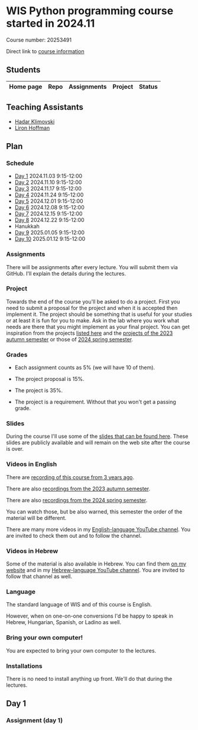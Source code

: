 # WIS Python programming course started in 2024.11

Course number: 20253491

Direct link to [course information](https://erez.weizmann.ac.il/pls/htmldb/f?p=186:30:::NO::pid,pprev:15125,14987)

## Students

| Home page | Repo | Assignments | Project | Status |
| --------- | ---- | ----------- | ------- | ------ |

## Teaching Assistants

* [Hadar Klimovski](https://hadarklimovski.github.io/)
* [Liron Hoffman](https://liroh99.github.io/)

## Plan

### Schedule

* [Day 1](#Day-1) 2024.11.03 9:15-12:00
* [Day 2](#Day-2) 2024.11.10 9:15-12:00
* [Day 3](#Day-3) 2024.11.17 9:15-12:00
* [Day 4](#Day-4) 2024.11.24 9:15-12:00
* [Day 5](#Day-5) 2024.12.01 9:15-12:00
* [Day 6](#Day-6) 2024.12.08 9:15-12:00
* [Day 7](#Day-7) 2024.12.15 9:15-12:00
* [Day 8](#Day-8) 2024.12.22 9:15-12:00
* Hanukkah
* [Day 9](#Day-9) 2025.01.05 9:15-12:00
* [Day 10](#Day-10) 2025.01.12 9:15-12:00

### Assignments

There will be assignments after every lecture. You will submit them via GitHub. I'll explain the details during the lectures.

### Project

Towards the end of the course you'll be asked to do a project.
First you need to submit a proposal for the project and when it is accepted then implement it.
The project should be something that is useful for your studies or at least it is fun for you to make.
Ask in the lab where you work what needs are there that you might implement as your final project.
You can get inspiration from the projects [listed here](https://code-maven.com/programming-bootcamp-for-scientists)
and the [projects of the 2023 autumn semester](https://github.com/szabgab/wis-python-bootcamp-2023-12)
or those of [2024 spring semester](https://github.com/szabgab/wis-python-course-2024-04).

### Grades

* Each assignment counts as 5% (we will have 10 of them).
* The project proposal is 15%.
* The project is 35%.

* The project is a requirement. Without that you won't get a passing grade.

### Slides

During the course I'll use some of the [slides that can be found here](https://slides.code-maven.com/python/).
These slides are publicly available and will remain on the web site after the course is over.

### Videos in English

There are [recording of this course from 3 years ago](https://code-maven.com/programming-bootcamp-for-scientists).

There are also [recordings from the 2023 autumn semester](https://github.com/szabgab/wis-python-bootcamp-2023-12).

There are also [recordings from the 2024 spring semester](https://github.com/szabgab/wis-python-course-2024-04).

You can watch those, but be also warned, this semester the order of the material will be different.

There are many more videos in my [English-language YouTube channel](https://code-maven.com/youtube).
You are invited to check them out and to follow the channel.

### Videos in Hebrew

Some of the material is also available in Hebrew. You can find them [on my website](https://he.code-maven.com/)
and in my [Hebrew-language YouTube channel](https://he.code-maven.com/youtube). You are invited to
follow that channel as well.

### Language

The standard language of WIS and of this course is English.

However, when on one-on-one conversions I'd be happy to speak in Hebrew, Hungarian, Spanish, or Ladino as well.

### Bring your own computer!

You are expected to bring your own computer to the lectures.

### Installations

There is no need to install anything up front. We'll do that during the lectures.

## Day 1

### Assignment (day 1)

